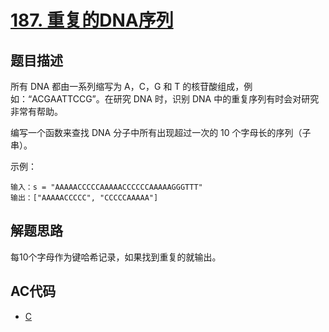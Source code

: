 # [187. 重复的DNA序列](https://leetcode-cn.com/problems/repeated-dna-sequences)

## 题目描述

所有 DNA 都由一系列缩写为 A，C，G 和 T 的核苷酸组成，例如：“ACGAATTCCG”。在研究 DNA 时，识别 DNA 中的重复序列有时会对研究非常有帮助。

编写一个函数来查找 DNA 分子中所有出现超过一次的 10 个字母长的序列（子串）。

 

示例：

    输入：s = "AAAAACCCCCAAAAACCCCCCAAAAAGGGTTT"
    输出：["AAAAACCCCC", "CCCCCAAAAA"]

## 解题思路

每10个字母作为键哈希记录，如果找到重复的就输出。

## AC代码

- [C](187.c)